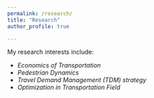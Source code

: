 ```yaml
---
permalink: /research/
title: "Research"
author_profile: true

---
```


My research interests include:

- *Economics of Transportation*
- *Pedestrian Dynamics*
- *Travel Demand Management (TDM) strategy*
- *Optimization in Transportation Field*

